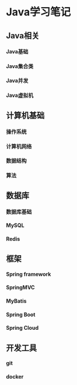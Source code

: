 # Java学习笔记

## Java相关



#### Java基础



#### Java集合类



#### Java并发



#### Java虚拟机



## 计算机基础



#### 操作系统



#### 计算机网络



#### 数据结构



#### 算法



## 数据库



#### 数据库基础



#### MySQL



#### Redis



## 框架



#### Spring framework



#### SpringMVC



#### MyBatis



#### Spring Boot



#### Spring Cloud



## 开发工具



#### git



#### docker